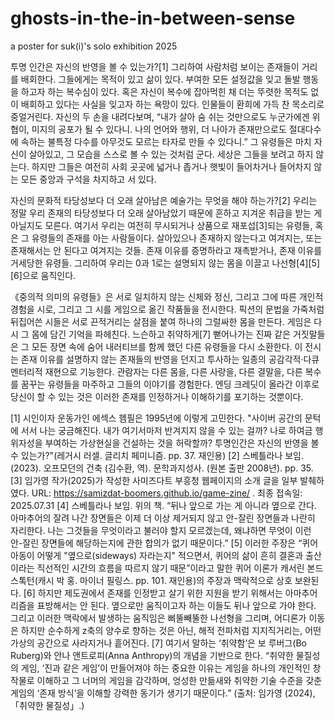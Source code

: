 # ghosts-in-the-in-between-sense
a poster for suk(i)'s solo exhibition 2025

투명 인간은 자신의 반영을 볼 수 있는가?[1]
그리하여 사람처럼 보이는 존재들이 거리를 배회한다. 그들에게는 목적이 있고 삶이 있다. 부여한 모든 설정값을 잊고 돌발 행동을 하고자 하는 복수심이 있다. 혹은 자신이 복수에 잡아먹힌 채 더는 뚜렷한 목적도 없이 배회하고 있다는 사실을 잊고자 하는 욕망이 있다. 인물들이 환희에 가득 찬 목소리로 중얼거린다. 자신의 두 손을 내려다보며, “내가 살아 숨 쉬는 것만으로도 누군가에겐 위협이, 미지의 공포가 될 수 있다니. 나의 언어와 행위, 더 나아가 존재만으로도 절대다수에 속하는 불특정 다수를 아무것도 모르는 타자로 만들 수 있다니.”
그 유령들은 마치 자신이 살아있고, 그 모습을 스스로 볼 수 있는 것처럼 군다. 세상은 그들을 보려고 하지 않는다. 하지만 그들은 여전히 사회 곳곳에 넓거나 좁거나 햇빛이 들어차거나 들어차지 않는 모든 중앙과 구석을 차지하고 서 있다. 

자신의 문화적 타당성보다 더 오래 살아남은 예술가는 무엇을 해야 하는가?[2]
우리는 정말 우리 존재의 타당성보다 더 오래 살아남았기 때문에 흔하고 지겨운 취급을 받는 게 아닐지도 모른다. 여기서 우리는 여전히 무시되거나 상품으로 재포섭[3]되는 유령들, 혹은 그 유령들의 존재를 아는 사람들이다. 살아있으나 존재하지 않는다고 여겨지는, 또는 존재해서는 안 된다고 여겨지는 것들. 존재 이유를 증명하라고 재촉받거나, 존재 이유를 거세당한 유령들. 
그리하여 우리는 0과 1로는 설명되지 않는 몸을 이끌고 나선형[4][5][6]으로 움직인다.

《중의적 의미의 유령들》은 서로 일치하지 않는 신체와 정신, 그리고 그에 따른 개인적 경험을 시로, 그리고 그 시를 게임으로 옮긴 작품들을 전시한다. 픽션의 문법을 가죽처럼 뒤집어쓴 시들은 서로 끈적거리는 살점을 붙여 하나의 그럴싸한 몸을 만든다. 게임은 다시 그 몸에 담긴 기억을 파헤친다. 느슨하고 취약하게[7] 뻗어나가는 진짜 같은 거짓말들은 그 모든 장면 속에 숨어 내러티브를 함께 했던 다른 유령들을 다시 소환한다.
이 전시는 존재 이유를 설명하지 않는 존재들의 반영을 던지고 투사하는 일종의 공감각적·다큐멘터리적 재현으로 기능한다. 관람자는 다른 몸을, 다른 사랑을, 다른 결말을, 다른 복수를 꿈꾸는 유령들을 마주하고 그들의 이야기를 경험한다. 엔딩 크레딧이 올라간 이후로 당신이 할 수 있는 것은 이러한 존재를 인정하거나 이해하기를 포기하는 것뿐이다.  

[1] 시인이자 운동가인 에섹스 헴필은 1995년에 이렇게 고민한다. "사이버 공간의 문턱에 서서 나는 궁금해진다. 내가 여기서마저 반겨지지 않을 수 있는 걸까? 나로 하여금 행위자성을 부여하는 가상현실을 건설하는 것을 허락할까? 투명인간은 자신의 반영을 볼 수 있는가?"(레거시 러셀. 글리치 페미니즘. pp. 37. 재인용)
[2] 스베틀라나 보임. (2023). 오프모던의 건축 (김수환, 역). 문학과지성사. (원본 출판 2008년). pp. 35.
[3] 임가영 작가(2025)가 작성한 사미즈다트 부흥청 웹페이지의 소개 글을 일부 발췌하였다. URL: https://samizdat-boomers.github.io/game-zine/ . 최종 접속일: 2025.07.31
[4] 스베틀라나 보임. 위의 책. “뒤나 앞으로 가는 게 아니라 옆으로 간다. 아마추어의 잘려 나간 장면들은 이제 더 이상 제거되지 않고 안-잘린 장면들과 나란히 자리한다. 나는 그것들을 무엇이라고 불러야 할지 모르겠는데, 왜냐하면 무엇이 이런 안-잘린 장면들에 해당하는지에 관한 합의가 없기 때문이다.”
[5] 이러한 주장은 “퀴어 아동이 어떻게 "옆으로(sideways) 자라는지" 적으면서, 퀴어의 삶이 흔히 결혼과 출산이라는 직선적인 시간의 흐름을 따르지 않기 때문”이라고 말한 퀴어 이론가 캐서린 본드 스톡턴(캐시 박 홍. 마이너 필링스. pp. 101. 재인용)의 주장과 맥락적으로 상호 보완된다.
[6] 하지만 제도권에서 존재를 인정받고 살기 위한 지원을 받기 위해서는 아마추어리즘을 표방해서는 안 된다. 옆으로만 움직이고자 하는 이들도 뒤나 앞으로 가야 한다. 그리고 이러한 맥락에서 발생하는 움직임은 삐뚤빼뚤한 나선형을 그리며, 어디론가 이동은 하지만 순수하게 z축의 양수로 향하는 것은 아닌, 해적 전파처럼 지지직거리는, 어떤 가상의 공간으로 사라지거나 흩어진다.
[7] 여기서 말하는 ‘취약함’은 보 루버그(Bo Ruberg)와 안나 앤트로피(Anna Anthropy)의 개념을 기반으로 한다. “취약한 물질성의 게임, ‘진과 같은 게임’이 만들어져야 하는 중요한 이유는 게임을 하나의 개인적인 창작물로 이해하고 그 너머의 게임을 감각하며, 엉성한 만듦새와 취약한 기술 수준을 갖춘 게임의 ‘존재 방식’을 이해할 강력한 동기가 생기기 때문이다.” (출처: 임가영 (2024), 「취약한 물질성」.)
